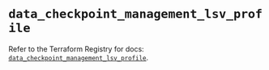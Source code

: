 # `data_checkpoint_management_lsv_profile`

Refer to the Terraform Registry for docs: [`data_checkpoint_management_lsv_profile`](https://registry.terraform.io/providers/checkpointsw/checkpoint/2.11.0/docs/data-sources/management_lsv_profile).
